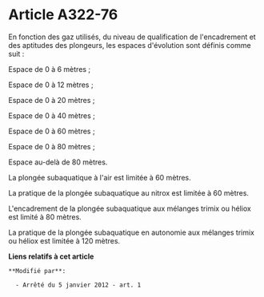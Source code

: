 # Article A322-76

En fonction des gaz utilisés, du niveau de qualification de l'encadrement et des aptitudes des plongeurs, les espaces
d'évolution sont définis comme suit : 

Espace de 0 à 6 mètres ; 

Espace de 0 à 12 mètres ; 

Espace de 0 à 20 mètres ; 

Espace de 0 à 40 mètres ; 

Espace de 0 à 60 mètres ; 

Espace de 0 à 80 mètres ; 

Espace au-delà de 80 mètres. 

La plongée subaquatique à l'air est limitée à 60 mètres. 

La pratique de la plongée subaquatique au nitrox est limitée à 60 mètres. 

L'encadrement de la plongée subaquatique aux mélanges trimix ou héliox est limité à 80 mètres. 

La pratique de la plongée subaquatique en autonomie aux mélanges trimix ou héliox est limitée à 120 mètres.

**Liens relatifs à cet article**

	**Modifié par**:

	  - Arrêté du 5 janvier 2012 - art. 1
